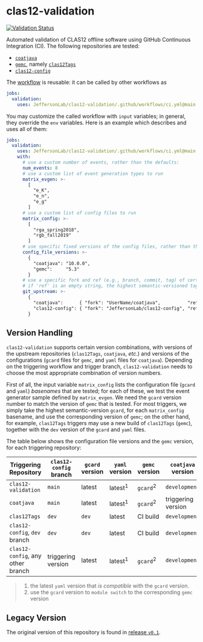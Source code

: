 # clas12-validation

[![Validation Status](https://github.com/JeffersonLab/clas12-validation/actions/workflows/ci.yml/badge.svg)](https://github.com/JeffersonLab/clas12-validation/actions/workflows/ci.yml)

Automated validation of CLAS12 offline software using GitHub Continuous Integration (CI). The following repositories are tested:
- [`coatjava`](https://github.com/JeffersonLab/coatjava)
- [`gemc`](https://github.com/gemc), namely [`clas12Tags`](https://github.com/gemc/clas12Tags)
- [`clas12-config`](https://github.com/JeffersonLab/clas12-config)

The [workflow](.github/workflows/ci.yml) is reusable: it can be called by other workflows as
```yaml
jobs:
  validation:
    uses: JeffersonLab/clas12-validation/.github/workflows/ci.yml@main
```

You may customize the called workflow with `input` variables; in general, they override the `env` variables. Here is an example which describes and uses all of them:
```yaml
jobs:
  validation:
    uses: JeffersonLab/clas12-validation/.github/workflows/ci.yml@main
    with:
      # use a custom number of events, rather than the defaults:
      num_events: 8
      # use a custom list of event generation types to run
      matrix_evgen: >-
        [
          "e_K",
          "e_n",
          "e_g"
        ]
      # use a custom list of config files to run
      matrix_config: >-
        [
          "rga_spring2018",
          "rgb_fall2019"
        ]
      # use specific fixed versions of the config files, rather than the default (latest) versions (JSON string):
      config_file_versions: >-
        {
          "coatjava": "10.0.0",
          "gemc":     "5.3"
        }
      # use a specific fork and ref (e.g., branch, commit, tag) of certain repositories (JSON string);
      # if 'ref' is an empty string, the highest semantic-versioned tag will be used
      git_upstream: >-
        {
          "coatjava":      { "fork": "UserName/coatjava",          "ref": "feature-branch"   },
          "clas12-config": { "fork": "JeffersonLab/clas12-config", "ref": "new-config-files" }
        }
```

## Version Handling

`clas12-validation` supports certain version combinations, with versions of the upstream repositories (`clas12Tags`, `coatjava`, _etc_.) and
versions of the configurations (`gcard` files for `gemc`, and `yaml` files for `coatjava`). Depending on the triggering workflow and trigger
branch, `clas12-validation` needs to choose the most appropriate combination of version numbers.

First of all, the input variable `matrix_config` lists the configuration file (`gcard` and `yaml`) _basenames_ that are tested; for each of these,
we test the event generator sample defined by `matrix_evgen`. We need the `gcard` version number to match the version of `gemc` that is tested.
For most triggers, we simply take the highest semantic-version `gcard`, for each `matrix_config` basename, and use the corresponding version of `gemc`;
on the other hand, for example, `clas12Tags` triggers may use a new build of `clas12Tags` (`gemc`), together with the `dev` version of the `gcard` and
`yaml` files.

The table below shows the configuration file versions and the `gemc` version, for each triggering repository:

| Triggering Repository             | `clas12-config` branch | `gcard` version | `yaml` version     | `gemc` version      | `coatjava` version |
| ---                               | ---                    | ---             | ---                | ---                 | ---                |
| `clas12-validation`               | `main`                 | latest          | latest<sup>1</sup> | `gcard`<sup>2</sup> | `development`      |
| `coatjava`                        | `main`                 | latest          | latest<sup>1</sup> | `gcard`<sup>2</sup> | triggering version |
| `clas12Tags`                      | `dev`                  | `dev`           | latest             | CI build            | `development`      |
| `clas12-config`, `dev` branch     | `dev`                  | `dev`           | latest             | CI build            | `development`      |
| `clas12-config`, any other branch | triggering version     | latest          | latest<sup>1</sup> | `gcard`<sup>2</sup> | `development`      |

> 1. the latest `yaml` version that _is compatible_ with the `gcard` version.
> 2. use the `gcard` version to `module switch` to the corresponding `gemc` version

## Legacy Version
The original version of this repository is found in [release `v0.1`](https://github.com/JeffersonLab/clas12-validation/releases/tag/v0.1).
